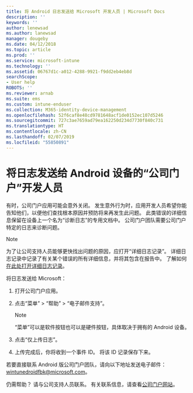 ```yaml
---
title: 将 Android 日志发送给 Microsoft 开发人员 | Microsoft Docs
description: ''
keywords: ''
author: lenewsad
ms.author: lanewsad
manager: dougeby
ms.date: 04/12/2018
ms.topic: article
ms.prod: ''
ms.service: microsoft-intune
ms.technology: ''
ms.assetid: 06767d1c-a012-4288-9921-f9dd2eb4eb8d
searchScope:
- User help
ROBOTS: ''
ms.reviewer: arnab
ms.suite: ems
ms.custom: intune-enduser
ms.collection: M365-identity-device-management
ms.openlocfilehash: 52f6caf8e48cd9781648acf1de0152ec107d5246
ms.sourcegitcommit: 727c3ae7659ad79ea162250d234d7730f840c731
ms.translationtype: HT
ms.contentlocale: zh-CN
ms.lasthandoff: 02/07/2019
ms.locfileid: "55850891"
---
```

# <a name="send-logs-to-the-company-portal-developers-for-android-devices"></a>将日志发送给 Android 设备的“公司门户”开发人员

有时，公司门户应用可能会意外关闭。 发生意外行为时，应用开发人员希望你能告知他们，以便他们查找根本原因并预防将来再发生此问题。 此类错误的详细信息保留在设备上一个名为“诊断日志”的专用文档中。 公司门户团队需要公司门户特定的日志来诊断问题。

> [!Note]
> 为了让公司支持人员能够更快找出问题的原因，应打开“详细日志记录”。 详细日志记录中记录了有关某个错误的所有详细信息，并将其包含在报告中。 了解如何[在此处打开详细日志记录](use-verbose-logging-to-help-your-it-administrator-fix-device-issues-android.md)。 

将日志发送给 Microsoft：

1.  打开公司门户应用。

2.  点击“菜单” > “帮助” > “电子邮件支持”。

    > [!NOTE]
    > “菜单”可以是软件按钮也可以是硬件按钮，具体取决于拥有的 Android 设备。

3.  点击“仅上传日志”。

4.  上传完成后，你将收到一个事件 ID。 将该 ID 记录保存下来。

若要直接联系 Android 版公司门户团队，请向以下地址发送电子邮件：<a href="mailto:wintunedroidfbk@microsoft.com?subject=Send logs to Microsoft&body=Describe the issue you are having.">wintunedroidfbk@microsoft.com</a>。 

仍需帮助？ 请与公司支持人员联系。 有关联系信息，请查看[公司门户网站](https://go.microsoft.com/fwlink/?linkid=2010980)。
